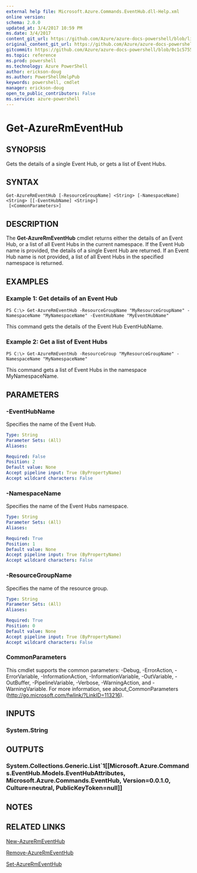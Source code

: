 ```yaml
---
external help file: Microsoft.Azure.Commands.EventHub.dll-Help.xml
online version: 
schema: 2.0.0
updated_at: 3/4/2017 10:59 PM
ms.date: 3/4/2017
content_git_url: https://github.com/Azure/azure-docs-powershell/blob/live/azureps-cmdlets-docs/ResourceManager/AzureRM.EventHub/vTrue/Get-AzureRmEventHub.md
original_content_git_url: https://github.com/Azure/azure-docs-powershell/blob/live/azureps-cmdlets-docs/ResourceManager/AzureRM.EventHub/vTrue/Get-AzureRmEventHub.md
gitcommit: https://github.com/Azure/azure-docs-powershell/blob/0c1c57557829477d874abc8de5f8d3e3afd181dc/azureps-cmdlets-docs/ResourceManager/AzureRM.EventHub/vTrue/Get-AzureRmEventHub.md
ms.topic: reference
ms.prod: powershell
ms.technology: Azure PowerShell
author: erickson-doug
ms.author: PowerShellHelpPub
keywords: powershell, cmdlet
manager: erickson-doug
open_to_public_contributors: False
ms.service: azure-powershell
---
```


# Get-AzureRmEventHub

## SYNOPSIS
Gets the details of a single Event Hub, or gets a list of Event Hubs.

## SYNTAX

```
Get-AzureRmEventHub [-ResourceGroupName] <String> [-NamespaceName] <String> [[-EventHubName] <String>]
 [<CommonParameters>]
```

## DESCRIPTION
The **Get-AzureRmEventHub** cmdlet returns either the details of an Event Hub, or a list of all Event Hubs in the current namespace. If the Event Hub name is provided, the details of a single Event Hub are returned. If an Event Hub name is not provided, a list of all Event Hubs in the specified namespace is returned.

## EXAMPLES

### Example 1: Get details of an Event Hub
```
PS C:\> Get-AzureRmEventHub -ResourceGroupName "MyResourceGroupName" -NamespaceName "MyNamespaceName" -EventHubName "MyEventHubName"
```

This command gets the details of the Event Hub EventHubName.

### Example 2: Get a list of Event Hubs
```
PS C:\> Get-AzureRmEventHub -ResourceGroup "MyResourceGroupName" -NamespaceName "MyNamespaceName"
```

This command gets a list of Event Hubs in the namespace MyNamespaceName.

## PARAMETERS

### -EventHubName
Specifies the name of the Event Hub.

```yaml
Type: String
Parameter Sets: (All)
Aliases: 

Required: False
Position: 2
Default value: None
Accept pipeline input: True (ByPropertyName)
Accept wildcard characters: False
```

### -NamespaceName
Specifies the name of the Event Hubs namespace.

```yaml
Type: String
Parameter Sets: (All)
Aliases: 

Required: True
Position: 1
Default value: None
Accept pipeline input: True (ByPropertyName)
Accept wildcard characters: False
```

### -ResourceGroupName
Specifies the name of the resource group.

```yaml
Type: String
Parameter Sets: (All)
Aliases: 

Required: True
Position: 0
Default value: None
Accept pipeline input: True (ByPropertyName)
Accept wildcard characters: False
```

### CommonParameters
This cmdlet supports the common parameters: -Debug, -ErrorAction, -ErrorVariable, -InformationAction, -InformationVariable, -OutVariable, -OutBuffer, -PipelineVariable, -Verbose, -WarningAction, and -WarningVariable. For more information, see about_CommonParameters (http://go.microsoft.com/fwlink/?LinkID=113216).

## INPUTS

### System.String

## OUTPUTS

### System.Collections.Generic.List`1[[Microsoft.Azure.Commands.EventHub.Models.EventHubAttributes, Microsoft.Azure.Commands.EventHub, Version=0.0.1.0, Culture=neutral, PublicKeyToken=null]]

## NOTES

## RELATED LINKS

[New-AzureRmEventHub](xref:ResourceManager/AzureRM.EventHub/vTrue/New-AzureRmEventHub.md)

[Remove-AzureRmEventHub](xref:ResourceManager/AzureRM.EventHub/vTrue/Remove-AzureRmEventHub.md)

[Set-AzureRmEventHub](xref:ResourceManager/AzureRM.EventHub/vTrue/Set-AzureRmEventHub.md)

